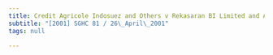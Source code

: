 ```yaml
---
title: Credit Agricole Indosuez and Others v Rekasaran BI Limited and Another
subtitle: "[2001] SGHC 81 / 26\_April\_2001"
tags: null

---
```


